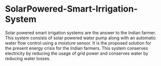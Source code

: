 # SolarPowered-Smart-Irrigation-System
Solar powered smart irrigation systems are the answer to the Indian farmer. This system consists of solar powered water pump along with an automatic water flow control using a moisture sensor. It is the proposed solution for the present energy crisis for the Indian farmers. This system conserves electricity by reducing the usage of grid power and conserves water by reducing water losses.
